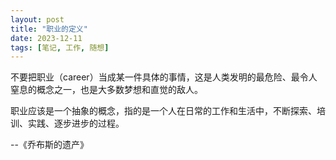 ```yaml
---
layout: post
title: "职业的定义"
date: 2023-12-11
tags: [笔记, 工作, 随想]
---
```


不要把职业（career）当成某一件具体的事情，这是人类发明的最危险、最令人窒息的概念之一，也是大多数梦想和直觉的敌人。

职业应该是一个抽象的概念，指的是一个人在日常的工作和生活中，不断探索、培训、实践、逐步进步的过程。

--《乔布斯的遗产》